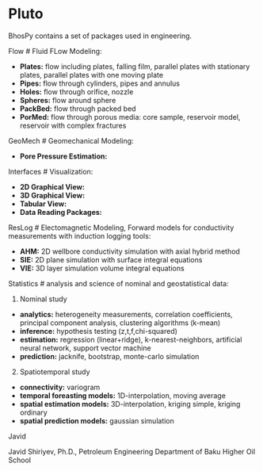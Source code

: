 # Pluto

BhosPy contains a set of packages used in engineering.

Flow \# Fluid FLow Modeling:

- **Plates:** flow including plates, falling film, parallel plates with stationary plates, parallel plates with one moving plate
- **Pipes:** flow through cylinders, pipes and annulus
- **Holes:** flow through orifice, nozzle
- **Spheres:** flow around sphere
- **PackBed:** flow through packed bed
- **PorMed:** flow through porous media: core sample, reservoir model, reservoir with complex fractures

GeoMech \# Geomechanical Modeling:

- **Pore Pressure Estimation:**

Interfaces \# Visualization:

- **2D Graphical View:**
- **3D Graphical View:**
- **Tabular View:**
- **Data Reading Packages:**

ResLog \# Electomagnetic Modeling, Forward models for conductivity measurements with induction logging tools:

- **AHM:** 2D wellbore conductivity simulation with axial hybrid method
- **SIE:** 2D plane simulation with surface integral equations
- **VIE:** 3D layer simulation volume integral equations

Statistics \# analysis and science of nominal and geostatistical data:

1) Nominal study
- **analytics:** heterogeneity measurements, correlation coefficients, principal component analysis, clustering algorithms (k-mean)
- **inference:** hypothesis testing (z,t,f,chi-squared)
- **estimation:** regression (linear+ridge), k-nearest-neighbors, artificial neural network, support vector machine
- **prediction:** jacknife, bootstrap, monte-carlo simulation

2) Spatiotemporal study
- **connectivity:** variogram
- **temporal foreasting models:** 1D-interpolation, moving average
- **spatial estimation models:** 3D-interpolation, kriging simple, kriging ordinary
- **spatial prediction models:** gaussian simulation

Javid

Javid Shiriyev, Ph.D., Petroleum Engineering Department of Baku Higher Oil School
